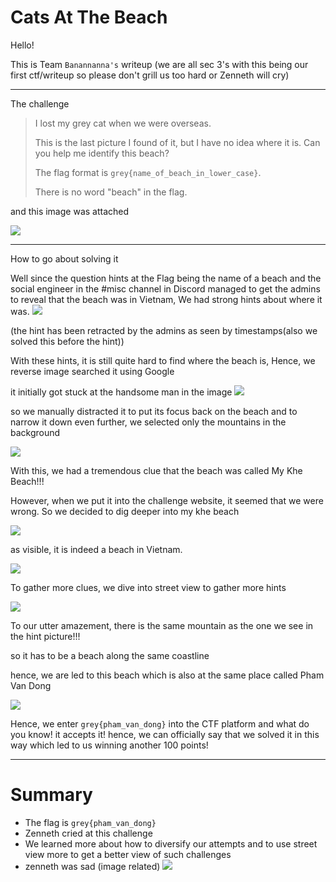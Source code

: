 # Cats At The Beach

Hello!

This is Team ```Banannanna's``` writeup (we are all sec 3's with this being our first ctf/writeup so please don't grill us too hard or Zenneth will cry)

---

The challenge 

> I lost my grey cat when we were overseas.
> 
> This is the last picture I found of it, but I have no idea where it is. Can you help me identify this beach?
> 
> The flag format is ```grey{name_of_beach_in_lower_case}```.
> 
> There is no word "beach" in the flag.
> 

and this image was attached

![](https://github.com/saumilthecode/A-writeup-of-sorts-greycattheflag/blob/main/Images/beach.jpg?raw=true)

---
How to go about solving it

Well since the question hints at the Flag being the name of a beach and the social engineer in the #misc channel in Discord managed to get the admins to reveal that the beach was in Vietnam, We had strong hints about where it was.
![](https://github.com/saumilthecode/A-writeup-of-sorts-greycattheflag/blob/main/Images/SCR-20240426-nmuq.png?raw=true)

(the hint has been retracted by the admins as seen by timestamps(also we solved this before the hint))

With these hints, it is still quite hard to find where the beach is, Hence, we reverse image searched it using Google

it initially got stuck at the handsome man in the image 
![](https://github.com/saumilthecode/A-writeup-of-sorts-greycattheflag/blob/main/Images/SCR-20240426-nnxs.jpeg?raw=true)

so we manually distracted it to put its focus back on the beach and to narrow it down even further, we selected only the mountains in the background

![](https://github.com/saumilthecode/A-writeup-of-sorts-greycattheflag/blob/main/Images/SCR-20240426-noad.jpeg?raw=true)

With this, we had a tremendous clue that the beach was called My Khe Beach!!!

However, when we put it into the challenge website, it seemed that we were wrong. So we decided to dig deeper into my khe beach

![](https://github.com/saumilthecode/A-writeup-of-sorts-greycattheflag/blob/main/Images/SCR-20240426-npjm.png?raw=true)

as visible, it is indeed a beach in Vietnam.

![](https://github.com/saumilthecode/A-writeup-of-sorts-greycattheflag/blob/main/Images/SCR-20240426-npoo.jpeg?raw=true)

To gather more clues, we dive into street view to gather more hints

![](https://github.com/saumilthecode/A-writeup-of-sorts-greycattheflag/blob/main/Images/SCR-20240426-nptj.jpeg?raw=true)

To our utter amazement, there is the same mountain as the one we see in the hint picture!!!

so it has to be a beach along the same coastline

hence, we are led to this beach which is also at the same place called Pham Van Dong

![](https://github.com/saumilthecode/A-writeup-of-sorts-greycattheflag/blob/main/Images/SCR-20240426-npxh.jpeg?raw=true)

Hence, we enter ```grey{pham_van_dong}``` into the CTF platform and what do you know! it accepts it!
hence, we can officially say that we solved it in this way which led to us winning another 100 points!

---
# Summary

* The flag is ```grey{pham_van_dong}```
* Zenneth cried at this challenge
* We learned more about how to diversify our attempts and to use street view more to get a better view of such challenges
* zenneth was sad (image related)
 ![](https://github.com/saumilthecode/A-writeup-of-sorts-greycattheflag/blob/main/Images/zennethsad.jpeg?raw=true)
